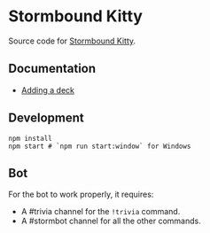 # Stormbound Kitty

Source code for [Stormbound Kitty](https://stormbound-kitty.com/).

## Documentation

- [Adding a deck](./docs/ADDING_A_DECK.md)

## Development

```
npm install
npm start # `npm run start:window` for Windows
```

## Bot

For the bot to work properly, it requires:

- A #trivia channel for the `!trivia` command.
- A #stormbot channel for all the other commands.
